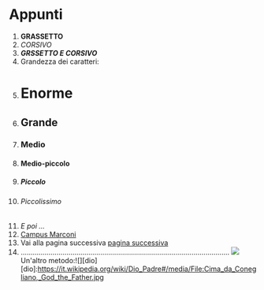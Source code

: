 # Appunti
1) **GRASSETTO**
2) _CORSIVO_
3) **_GRSSETTO E CORSIVO_**
4) Grandezza dei caratteri:
5) # Enorme
6) ## Grande
7) ### Medio
8) #### Medio-piccolo
9) ##### Piccolo
10) ###### Piccolissimo
11) _E poi ..._
12) [Campus Marconi](https://campus.marconivr.it/mod/page/view.php?id=155794)
13) Vai alla pagina successiva [pagina successiva][pagina dopo]
15) [pagina dopo]: https://github.com/Antolini-Mattia/Appunti/blob/main/pagina%20successiva
.........................................................................................................
  ![](https://it.wikipedia.org/wiki/Dio_Padre#/media/File:Cima_da_Conegliano,_God_the_Father.jpg)
  Un'altro metodo:![][dio]
  [dio]:https://it.wikipedia.org/wiki/Dio_Padre#/media/File:Cima_da_Conegliano,_God_the_Father.jpg
